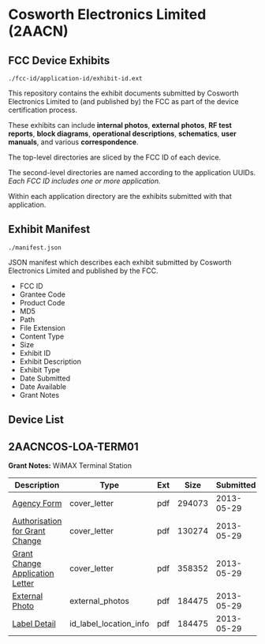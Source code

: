 # Cosworth Electronics Limited (2AACN)
## FCC Device Exhibits

```
./fcc-id/application-id/exhibit-id.ext
```

This repository contains the exhibit documents submitted by Cosworth Electronics Limited to (and published by) the FCC as part of the device certification process.

These exhibits can include **internal photos**, **external photos**, **RF test reports**, **block diagrams**, **operational descriptions**, **schematics**, **user manuals**, and various **correspondence**.

The top-level directories are sliced by the FCC ID of each device.

The second-level directories are named according to the application UUIDs. *Each FCC ID includes one or more application.*

Within each application directory are the exhibits submitted with that application. 

## Exhibit Manifest

```
./manifest.json
```

JSON manifest which describes each exhibit submitted by Cosworth Electronics Limited and published by the FCC.

- FCC ID
- Grantee Code
- Product Code
- MD5
- Path
- File Extension
- Content Type
- Size
- Exhibit ID
- Exhibit Description
- Exhibit Type
- Date Submitted
- Date Available
- Grant Notes

## Device List
## 2AACNCOS-LOA-TERM01
**Grant Notes:** WiMAX Terminal Station

| Description | Type | Ext | Size | Submitted | Available |
| ----------- | ---- | --- | ---- | --------- | --------- |
| [Agency Form](2AACNCOS-LOA-TERM01/1b11b399db07d5b3c107d70a7de3834c/1977129.pdf) | cover_letter | pdf | 294073 | 2013-05-29 | 2013-06-17 |
| [Authorisation for Grant Change](2AACNCOS-LOA-TERM01/1b11b399db07d5b3c107d70a7de3834c/1977130.pdf) | cover_letter | pdf | 130274 | 2013-05-29 | 2013-06-17 |
| [Grant Change Application Letter](2AACNCOS-LOA-TERM01/1b11b399db07d5b3c107d70a7de3834c/1977131.pdf) | cover_letter | pdf | 358352 | 2013-05-29 | 2013-06-17 |
| [External Photo](2AACNCOS-LOA-TERM01/1b11b399db07d5b3c107d70a7de3834c/1977132.pdf) | external_photos | pdf | 184475 | 2013-05-29 | 2013-06-17 |
| [Label Detail](2AACNCOS-LOA-TERM01/1b11b399db07d5b3c107d70a7de3834c/1977132.pdf) | id_label_location_info | pdf | 184475 | 2013-05-29 | 2013-06-17 |
